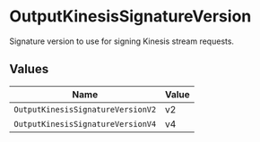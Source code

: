 # OutputKinesisSignatureVersion

Signature version to use for signing Kinesis stream requests.


## Values

| Name                              | Value                             |
| --------------------------------- | --------------------------------- |
| `OutputKinesisSignatureVersionV2` | v2                                |
| `OutputKinesisSignatureVersionV4` | v4                                |